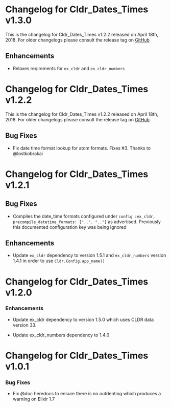 # Changelog for Cldr_Dates_Times v1.3.0

This is the changelog for Cldr_Dates_Times v1.2.2 released on April 18th, 2018.  For older changelogs please consult the release tag on [GitHub](https://github.com/kipcole9/cldr_dates_times/tags)

## Enhancements

* Relaxes reqirements for `ex_cldr` and `ex_cldr_numbers`

# Changelog for Cldr_Dates_Times v1.2.2

This is the changelog for Cldr_Dates_Times v1.2.2 released on April 18th, 2018.  For older changelogs please consult the release tag on [GitHub](https://github.com/kipcole9/cldr_dates_times/tags)

## Bug Fixes

* Fix date time format lookup for atom formats.  Fixes #3. Thanks to @lostkobrakai

# Changelog for Cldr_Dates_Times v1.2.1

## Bug Fixes

* Compiles the date_time formats configured under `config :ex_cldr, precompile_datetime_formats: ["..". ".."]` as advertised.  Previously this documented configuration key was being ignored

## Enhancements

* Update `ex_cldr` dependency to version 1.5.1 and `ex_cldr_numbers` version 1.4.1 in order to use `Cldr.Config.app_name()`

# Changelog for Cldr_Dates_Times v1.2.0

### Enhancements

* Update ex_cldr dependency to version 1.5.0 which uses CLDR data version 33.

* Update ex_cldr_numbers dependency to 1.4.0

# Changelog for Cldr_Dates_Times v1.0.1

### Bug Fixes

* Fix @doc heredocs to ensure there is no outdenting which produces a warning on Elixir 1.7
